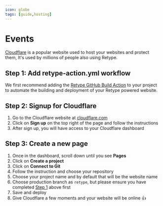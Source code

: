 ```yaml
---
icon: globe
tags: [guide,hosting]
---
```

# Events

[Cloudflare](https://www.cloudflare.com/) is a popular website used to host your websites and protect them, It's used by millions of people also using Retype.

## Step 1: Add retype-action.yml workflow

We first recommend adding the [Retype GitHub Build Action](https://retype.com/guides/github-actions/#step-1-add-retype-actionyml-workflow) to your project to automate the building and deployment of your Retype powered website.

## Step 2: Signup for Cloudflare

1. Go to the Cloudflare website at [cloudflare.com](https://www.cloudflare.com/)
2. Click on **Sign up** on the top right of the page and follow the instructions
4. After sign up, you will have access to your Cloudflare dashboard

## Step 3: Create a new page

1. Once in the dashboard, scroll down until you see **Pages**
2. Click on **Create a project**
3. Click on **Connect to Git**
4. Follow the instruction and choose your repository
5. Choose your project name and by default that will be the website name
6. Choose production branch as `retype`, but please ensure you have completed [Step 1](#step-1-add-retype-actionyml-workflow) above first
7. Save and deploy
8. Give Cloudflare a few moments and your website will be online :+1:
